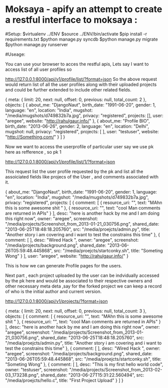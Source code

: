 Moksaya - apify an attempt to create a restful interface to moksaya :
======================================================================




#Setup:
    $virtualenv ../ENV
    $source ../ENV/bin/activate
    $pip install -r requirements.txt
    $python manage.py syncdb
    $python manage.py migrate	
    $python manage.py runserver

#Useage:

You can use your browser to acces the restful apis,
Lets say I want to access list of all user profiles so 

http://127.0.0.1:8000/api/v1/profile/list/?format=json 
So the above request would return list of all the user profiles along with their uploaded projects and could be further extended to include other related fields. 

{
meta: {
limit: 20,
next: null,
offset: 0,
previous: null,
total_count: 2
},
objects: [
{
about_me: "DjangoNaut",
birth_date: "1991-06-20",
gender: 1,
language: "en",
location: "India",
mugshot: "/media/mugshots/d749832b7a.jpg",
privacy: "registered",
projects: [],
user: "aregee",
website: "http://rahulgaur.info/"
},
{
about_me: "Profile BIO",
birth_date: "2013-06-26",
gender: 2,
language: "en",
location: "Delhi",
mugshot: null,
privacy: "registered",
projects: [ ],
user: "testuser",
website: "http://Something.com/"
}
]
}

Now we want to access the userprofile of particular user say we use pk here as refference , so pk 1 

http://127.0.0.1:8000/api/v1/profile/list/1/?format=json 

This request list the user profile requested by the pk and list all the assoiciated fields like projecs of the User , and comments associated with it.


{
about_me: "DjangoNaut",
birth_date: "1991-06-20",
gender: 1,
language: "en",
location: "India",
mugshot: "/media/mugshots/d749832b7a.jpg",
privacy: "registered",
projects: [
{
comment: [
{
resource_uri: "",
text: "MAhn this is some awesome shit "
},
{
resource_uri: "",
text: "cool Man comments are returned in APIs"
}
],
desc: "here is another hack by me and I am doing this right now",
owner: "aregee",
screenshot: "/media/projects/Screenshot_from_2013-01-21_030756.png",
shared_date: "2013-06-25T18:48:18.205760",
src: "/media/proejcts/admin.py",
title: "Another story i am covering and i want to test the constrains this time"
},
{
comment: [ ],
desc: "Wired Hack ",
owner: "aregee",
screenshot: "/media/projects/background.png",
shared_date: "2013-06-26T05:59:48.445868",
src: "/media/proejcts/startconky.sh",
title: "Someting Wong"
}
],
user: "aregee",
website: "http://rahulgaur.info/"
}


This is how we can generate Profile pages for the users.

Next part , each project uploaded by the user can be indvidually accessed by the pk here and would be associated to their respective owners and other necessary meta deta ,say for the forked project we can keep a record of who is the initial author and current version.


http://127.0.0.1:8000/api/v1/projects/?format=json

{
meta: {
limit: 20,
next: null,
offset: 0,
previous: null,
total_count: 3
},
objects: [
{
comment: [
{
resource_uri: "",
text: "MAhn this is some awesome shit "
},
{
resource_uri: "",
text: "cool Man comments are returned in APIs"
}
],
desc: "here is another hack by me and I am doing this right now",
owner: "aregee",
screenshot: "/media/projects/Screenshot_from_2013-01-21_030756.png",
shared_date: "2013-06-25T18:48:18.205760",
src: "/media/proejcts/admin.py",
title: "Another story i am covering and i want to test the constrains this time"
},
{
comment: [ ],
desc: "Wired Hack ",
owner: "aregee",
screenshot: "/media/projects/background.png",
shared_date: "2013-06-26T05:59:48.445868",
src: "/media/proejcts/startconky.sh",
title: "Someting Wong"
},
{
comment: [ ],
desc: "This is my first hello world code",
owner: "testuser",
screenshot: "/media/projects/Screenshot_from_2013-02-03_173238.png",
shared_date: "2013-06-27T15:31:22.560494",
src: "/media/proejcts/hello.c",
title: "First Project Upload"
}
]
}



